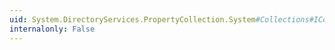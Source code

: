 ```yaml
---
uid: System.DirectoryServices.PropertyCollection.System#Collections#ICollection#SyncRoot
internalonly: False
---
```


